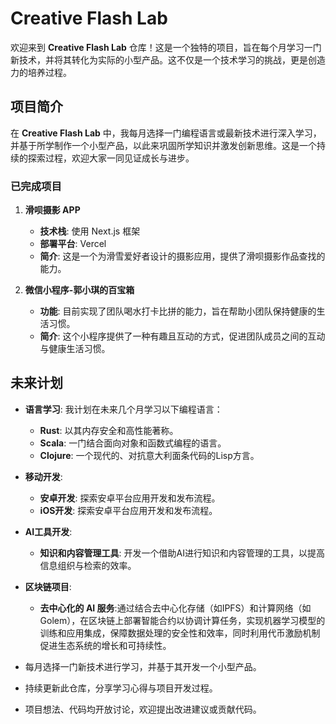 # Creative Flash Lab

欢迎来到 **Creative Flash Lab** 仓库！这是一个独特的项目，旨在每个月学习一门新技术，并将其转化为实际的小型产品。这不仅是一个技术学习的挑战，更是创造力的培养过程。

## 项目简介

在 **Creative Flash Lab** 中，我每月选择一门编程语言或最新技术进行深入学习，并基于所学制作一个小型产品，以此来巩固所学知识并激发创新思维。这是一个持续的探索过程，欢迎大家一同见证成长与进步。

### 已完成项目

1. **滑呗摄影 APP**
   - **技术栈**: 使用 Next.js 框架
   - **部署平台**: Vercel
   - **简介**: 这是一个为滑雪爱好者设计的摄影应用，提供了滑呗摄影作品查找的能力。

2. **微信小程序-郭小琪的百宝箱**
   - **功能**: 目前实现了团队喝水打卡比拼的能力，旨在帮助小团队保持健康的生活习惯。
   - **简介**: 这个小程序提供了一种有趣且互动的方式，促进团队成员之间的互动与健康生活习惯。

## 未来计划

- **语言学习**: 我计划在未来几个月学习以下编程语言：
  - **Rust**: 以其内存安全和高性能著称。
  - **Scala**: 一门结合面向对象和函数式编程的语言。
  - **Clojure**: 一个现代的、对抗意大利面条代码的Lisp方言。

- **移动开发**:
  - **安卓开发**: 探索安卓平台应用开发和发布流程。
  - **iOS开发**: 探索安卓平台应用开发和发布流程。

- **AI工具开发**:
  - **知识和内容管理工具**: 开发一个借助AI进行知识和内容管理的工具，以提高信息组织与检索的效率。

- **区块链项目**:
  - **去中心化的 AI 服务**:通过结合去中心化存储（如IPFS）和计算网络（如Golem），在区块链上部署智能合约以协调计算任务，实现机器学习模型的训练和应用集成，保障数据处理的安全性和效率，同时利用代币激励机制促进生态系统的增长和可持续性。

- 每月选择一门新技术进行学习，并基于其开发一个小型产品。
- 持续更新此仓库，分享学习心得与项目开发过程。
- 项目想法、代码均开放讨论，欢迎提出改进建议或贡献代码。
